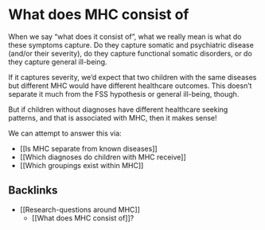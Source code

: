 # What does MHC consist of
When we say “what does it consist of”, what we really mean is what do these symptoms capture. Do they capture somatic and psychiatric disease (and/or their severity), do they capture functional somatic disorders, or do they capture general ill-being.

If it captures severity, we’d expect that two children with the same diseases but different MHC would have different healthcare outcomes. This doesn’t separate it much from the FSS hypothesis or general ill-being, though.

But if children without diagnoses have different healthcare seeking patterns, and that is associated with MHC, then it makes sense!       

We can attempt to answer this via:
* [[Is MHC separate from known diseases]]
* [[Which diagnoses do children with MHC receive]]
* [[Which groupings exist within MHC]]


## Backlinks
* [[Research-questions around MHC]]
	* [[What does MHC consist of]]?

<!-- #Work -->

<!-- {BearID:6A0A5053-C101-439D-9FA7-29CE6E5A5AB9-15756-0000130C04819855} -->
